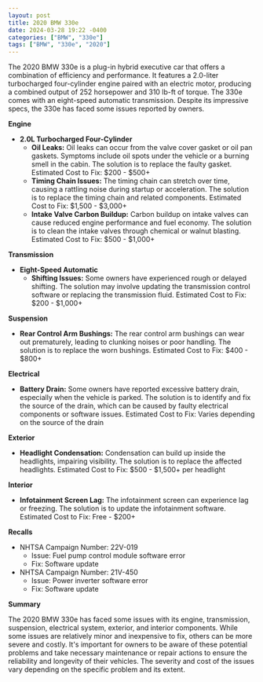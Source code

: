 ```yaml
---
layout: post
title: 2020 BMW 330e
date: 2024-03-28 19:22 -0400
categories: ["BMW", "330e"]
tags: ["BMW", "330e", "2020"]
---
```

The 2020 BMW 330e is a plug-in hybrid executive car that offers a combination of efficiency and performance. It features a 2.0-liter turbocharged four-cylinder engine paired with an electric motor, producing a combined output of 252 horsepower and 310 lb-ft of torque. The 330e comes with an eight-speed automatic transmission. Despite its impressive specs, the 330e has faced some issues reported by owners.

**Engine**

* **2.0L Turbocharged Four-Cylinder**
    * **Oil Leaks:** Oil leaks can occur from the valve cover gasket or oil pan gaskets. Symptoms include oil spots under the vehicle or a burning smell in the cabin. The solution is to replace the faulty gasket. Estimated Cost to Fix: $200 - $500+
    * **Timing Chain Issues:** The timing chain can stretch over time, causing a rattling noise during startup or acceleration. The solution is to replace the timing chain and related components. Estimated Cost to Fix: $1,500 - $3,000+
    * **Intake Valve Carbon Buildup:** Carbon buildup on intake valves can cause reduced engine performance and fuel economy. The solution is to clean the intake valves through chemical or walnut blasting. Estimated Cost to Fix: $500 - $1,000+

**Transmission**

* **Eight-Speed Automatic**
    * **Shifting Issues:** Some owners have experienced rough or delayed shifting. The solution may involve updating the transmission control software or replacing the transmission fluid. Estimated Cost to Fix: $200 - $1,000+

**Suspension**

* **Rear Control Arm Bushings:** The rear control arm bushings can wear out prematurely, leading to clunking noises or poor handling. The solution is to replace the worn bushings. Estimated Cost to Fix: $400 - $800+

**Electrical**

* **Battery Drain:** Some owners have reported excessive battery drain, especially when the vehicle is parked. The solution is to identify and fix the source of the drain, which can be caused by faulty electrical components or software issues. Estimated Cost to Fix: Varies depending on the source of the drain

**Exterior**

* **Headlight Condensation:** Condensation can build up inside the headlights, impairing visibility. The solution is to replace the affected headlights. Estimated Cost to Fix: $500 - $1,500+ per headlight

**Interior**

* **Infotainment Screen Lag:** The infotainment screen can experience lag or freezing. The solution is to update the infotainment software. Estimated Cost to Fix: Free - $200+

**Recalls**

* NHTSA Campaign Number: 22V-019	
    * Issue: Fuel pump control module software error
    * Fix: Software update
* NHTSA Campaign Number: 21V-450
    * Issue: Power inverter software error
    * Fix: Software update

**Summary**

The 2020 BMW 330e has faced some issues with its engine, transmission, suspension, electrical system, exterior, and interior components. While some issues are relatively minor and inexpensive to fix, others can be more severe and costly. It's important for owners to be aware of these potential problems and take necessary maintenance or repair actions to ensure the reliability and longevity of their vehicles. The severity and cost of the issues vary depending on the specific problem and its extent.

